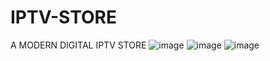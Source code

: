 # IPTV-STORE
A MODERN DIGITAL IPTV STORE
![image](https://user-images.githubusercontent.com/100720880/190921389-575aa432-ffe5-43c5-af7c-80588bc962ee.png)
![image](https://user-images.githubusercontent.com/100720880/190921404-a3ffab4a-41f4-4759-b1d5-e5812c661d77.png)
![image](https://user-images.githubusercontent.com/100720880/190921431-6df1e52e-23fa-40bd-809b-7ab7989716c7.png)
